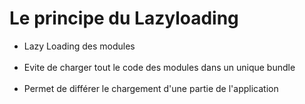 <!-- .slide-->
# Le principe du Lazyloading<br>

- Lazy Loading des modules<br><br>
- Evite de charger tout le code des modules dans un unique bundle<br><br>
- Permet de différer le chargement d'une partie de l'application<br><br>
